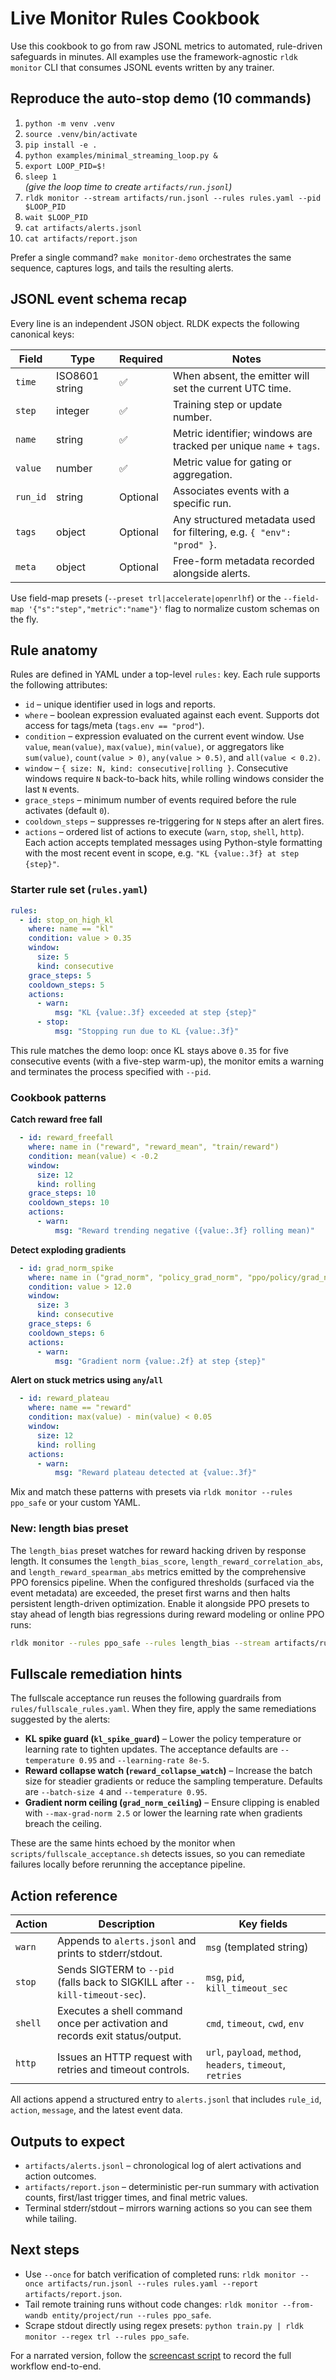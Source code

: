 # Live Monitor Rules Cookbook

Use this cookbook to go from raw JSONL metrics to automated, rule-driven safeguards in minutes. All examples use the
framework-agnostic `rldk monitor` CLI that consumes JSONL events written by any trainer.

## Reproduce the auto-stop demo (10 commands)

1. `python -m venv .venv`
2. `source .venv/bin/activate`
3. `pip install -e .`
4. `python examples/minimal_streaming_loop.py &`
5. `export LOOP_PID=$!`
6. `sleep 1`  
   *(give the loop time to create `artifacts/run.jsonl`)*
7. `rldk monitor --stream artifacts/run.jsonl --rules rules.yaml --pid $LOOP_PID`
8. `wait $LOOP_PID`
9. `cat artifacts/alerts.jsonl`
10. `cat artifacts/report.json`

Prefer a single command? `make monitor-demo` orchestrates the same sequence, captures logs, and tails the resulting alerts.

## JSONL event schema recap

Every line is an independent JSON object. RLDK expects the following canonical keys:

| Field | Type | Required | Notes |
| --- | --- | --- | --- |
| `time` | ISO8601 string | ✅ | When absent, the emitter will set the current UTC time. |
| `step` | integer | ✅ | Training step or update number. |
| `name` | string | ✅ | Metric identifier; windows are tracked per unique `name` + `tags`. |
| `value` | number | ✅ | Metric value for gating or aggregation. |
| `run_id` | string | Optional | Associates events with a specific run. |
| `tags` | object | Optional | Any structured metadata used for filtering, e.g. `{ "env": "prod" }`. |
| `meta` | object | Optional | Free-form metadata recorded alongside alerts. |

Use field-map presets (`--preset trl|accelerate|openrlhf`) or the `--field-map '{"s":"step","metric":"name"}'` flag to
normalize custom schemas on the fly.

## Rule anatomy

Rules are defined in YAML under a top-level `rules:` key. Each rule supports the following attributes:

- `id` – unique identifier used in logs and reports.
- `where` – boolean expression evaluated against each event. Supports dot access for tags/meta (`tags.env == "prod"`).
- `condition` – expression evaluated on the current event window. Use `value`, `mean(value)`, `max(value)`, `min(value)`,
  or aggregators like `sum(value)`, `count(value > 0)`, `any(value > 0.5)`, and `all(value < 0.2)`.
- `window` – `{ size: N, kind: consecutive|rolling }`. Consecutive windows require `N` back-to-back hits, while rolling windows
  consider the last `N` events.
- `grace_steps` – minimum number of events required before the rule activates (default `0`).
- `cooldown_steps` – suppresses re-triggering for `N` steps after an alert fires.
- `actions` – ordered list of actions to execute (`warn`, `stop`, `shell`, `http`). Each action accepts templated messages using
  Python-style formatting with the most recent event in scope, e.g. `"KL {value:.3f} at step {step}"`.

### Starter rule set (`rules.yaml`)

```yaml
rules:
  - id: stop_on_high_kl
    where: name == "kl"
    condition: value > 0.35
    window:
      size: 5
      kind: consecutive
    grace_steps: 5
    cooldown_steps: 5
    actions:
      - warn:
          msg: "KL {value:.3f} exceeded at step {step}"
      - stop:
          msg: "Stopping run due to KL {value:.3f}"
```

This rule matches the demo loop: once KL stays above `0.35` for five consecutive events (with a five-step warm-up), the monitor
emits a warning and terminates the process specified with `--pid`.

### Cookbook patterns

**Catch reward free fall**

```yaml
  - id: reward_freefall
    where: name in ("reward", "reward_mean", "train/reward")
    condition: mean(value) < -0.2
    window:
      size: 12
      kind: rolling
    grace_steps: 10
    cooldown_steps: 10
    actions:
      - warn:
          msg: "Reward trending negative ({value:.3f} rolling mean)"
```

**Detect exploding gradients**

```yaml
  - id: grad_norm_spike
    where: name in ("grad_norm", "policy_grad_norm", "ppo/policy/grad_norm")
    condition: value > 12.0
    window:
      size: 3
      kind: consecutive
    grace_steps: 6
    cooldown_steps: 6
    actions:
      - warn:
          msg: "Gradient norm {value:.2f} at step {step}"
```

**Alert on stuck metrics using `any`/`all`**

```yaml
  - id: reward_plateau
    where: name == "reward"
    condition: max(value) - min(value) < 0.05
    window:
      size: 12
      kind: rolling
    actions:
      - warn:
          msg: "Reward plateau detected at {value:.3f}"
```

Mix and match these patterns with presets via `rldk monitor --rules ppo_safe` or your custom YAML.

### New: length bias preset

The `length_bias` preset watches for reward hacking driven by response length. It consumes the
`length_bias_score`, `length_reward_correlation_abs`, and `length_reward_spearman_abs` metrics emitted
by the comprehensive PPO forensics pipeline. When the configured thresholds (surfaced via the event
metadata) are exceeded, the preset first warns and then halts persistent length-driven optimization.
Enable it alongside PPO presets to stay ahead of length bias regressions during reward modeling or
online PPO runs:

```bash
rldk monitor --rules ppo_safe --rules length_bias --stream artifacts/run.jsonl
```

## Fullscale remediation hints

The fullscale acceptance run reuses the following guardrails from
`rules/fullscale_rules.yaml`. When they fire, apply the same remediations suggested by the
alerts:

- **KL spike guard (`kl_spike_guard`)** – Lower the policy temperature or learning rate to
  tighten updates. The acceptance defaults are `--temperature 0.95` and `--learning-rate 8e-5`.
- **Reward collapse watch (`reward_collapse_watch`)** – Increase the batch size for steadier
  gradients or reduce the sampling temperature. Defaults are `--batch-size 4` and
  `--temperature 0.95`.
- **Gradient norm ceiling (`grad_norm_ceiling`)** – Ensure clipping is enabled with
  `--max-grad-norm 2.5` or lower the learning rate when gradients breach the ceiling.

These are the same hints echoed by the monitor when `scripts/fullscale_acceptance.sh`
detects issues, so you can remediate failures locally before rerunning the acceptance
pipeline.

## Action reference

| Action | Description | Key fields |
| --- | --- | --- |
| `warn` | Appends to `alerts.jsonl` and prints to stderr/stdout. | `msg` (templated string) |
| `stop` | Sends SIGTERM to `--pid` (falls back to SIGKILL after `--kill-timeout-sec`). | `msg`, `pid`, `kill_timeout_sec` |
| `shell` | Executes a shell command once per activation and records exit status/output. | `cmd`, `timeout`, `cwd`, `env` |
| `http` | Issues an HTTP request with retries and timeout controls. | `url`, `payload`, `method`, `headers`, `timeout`, `retries` |

All actions append a structured entry to `alerts.jsonl` that includes `rule_id`, `action`, `message`, and the latest event data.

## Outputs to expect

- `artifacts/alerts.jsonl` – chronological log of alert activations and action outcomes.
- `artifacts/report.json` – deterministic per-run summary with activation counts, first/last trigger times, and final metric values.
- Terminal stderr/stdout – mirrors warning actions so you can see them while tailing.

## Next steps

- Use `--once` for batch verification of completed runs: `rldk monitor --once artifacts/run.jsonl --rules rules.yaml --report artifacts/report.json`.
- Tail remote training runs without code changes: `rldk monitor --from-wandb entity/project/run --rules ppo_safe`.
- Scrape stdout directly using regex presets: `python train.py | rldk monitor --regex trl --rules ppo_safe`.

For a narrated version, follow the [screencast script](monitor_screencast.md) to record the full workflow end-to-end.
